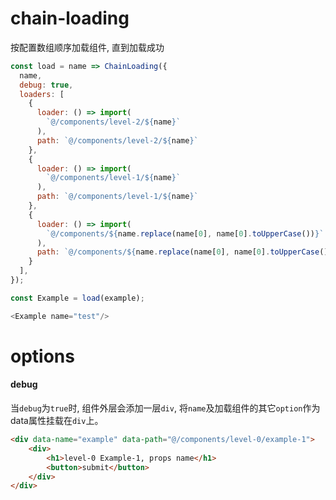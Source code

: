 # chain-loading

按配置数组顺序加载组件, 直到加载成功

```js
const load = name => ChainLoading({
  name,
  debug: true,
  loaders: [
    {
      loader: () => import(
        `@/components/level-2/${name}`
      ),
      path: `@/components/level-2/${name}`
    },
    {
      loader: () => import(
        `@/components/level-1/${name}`
      ),
      path: `@/components/level-1/${name}`
    },
    {
      loader: () => import(
        `@/components/${name.replace(name[0], name[0].toUpperCase())}`
      ),
      path: `@/components/${name.replace(name[0], name[0].toUpperCase())}`
    }
  ],
});

const Example = load(example);

<Example name="test"/>
```

# options

#### debug

当`debug`为`true`时, 组件外层会添加一层`div`, 将`name`及加载组件的其它`option`作为data属性挂载在`div`上。

```html
<div data-name="example" data-path="@/components/level-0/example-1">
    <div>
        <h1>level-0 Example-1, props name</h1>
        <button>submit</button>
    </div>
</div>
```
